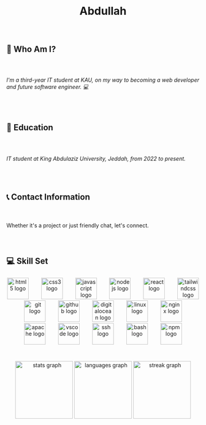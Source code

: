 <br clear="both">
<h1 align="center">Abdullah</h1>

###

<br clear="both">
<h2 align="left">👾 Who Am I?</h2>

###

<br clear="both">
<h6 align="left">I'm a third-year IT student at KAU, on my way to becoming a web developer and future software engineer. 💻</h6>

###

<br clear="both">
<h2 align="left">📝 Education</h2>

###

<br clear="both">
<h6 align="left">IT student at King Abdulaziz University, Jeddah, from 2022 to present.</h6>

###

<br clear="both">
<h2 align="left">📞 Contact Information</h2>

###

<br clear="both">
<p align="left">Whether it's a project or just friendly chat, let's connect.</p>

###

<br clear="both">
<h2 align="left">💻 Skill Set</h2>

###

<div align="center">
  <img src="https://cdn.jsdelivr.net/gh/devicons/devicon/icons/html5/html5-original.svg" height="56" alt="html5 logo"  />
  <img width="25" />
  <img src="https://cdn.jsdelivr.net/gh/devicons/devicon/icons/css3/css3-original.svg" height="56" alt="css3 logo"  />
  <img width="25" />
  <img src="https://cdn.jsdelivr.net/gh/devicons/devicon/icons/javascript/javascript-original.svg" height="56" alt="javascript logo"  />
  <img width="25" />
  <img src="https://cdn.jsdelivr.net/gh/devicons/devicon/icons/nodejs/nodejs-original.svg" height="56" alt="nodejs logo"  />
  <img width="25" />
  <img src="https://cdn.jsdelivr.net/gh/devicons/devicon/icons/react/react-original.svg" height="56" alt="react logo"  />
  <img width="25" />
  <img src="https://cdn.jsdelivr.net/gh/devicons/devicon/icons/tailwindcss/tailwindcss-original-wordmark.svg" height="56" alt="tailwindcss logo"  />
  <img width="25" />
  <img src="https://cdn.jsdelivr.net/gh/devicons/devicon/icons/git/git-plain-wordmark.svg" height="56" alt="git logo"  />
  <img width="25" />
  <img src="https://cdn.jsdelivr.net/gh/devicons/devicon/icons/github/github-original.svg" height="56" alt="github logo"  />
  <img width="25" />
  <img src="https://cdn.jsdelivr.net/gh/devicons/devicon/icons/digitalocean/digitalocean-original-wordmark.svg" height="56" alt="digitalocean logo"  />
  <img width="25" />
  <img src="https://cdn.jsdelivr.net/gh/devicons/devicon/icons/linux/linux-original.svg" height="56" alt="linux logo"  />
  <img width="25" />
  <img src="https://cdn.jsdelivr.net/gh/devicons/devicon/icons/nginx/nginx-original.svg" height="56" alt="nginx logo"  />
  <img width="25" />
  <img src="https://cdn.jsdelivr.net/gh/devicons/devicon/icons/apache/apache-original-wordmark.svg" height="56" alt="apache logo"  />
  <img width="25" />
  <img src="https://cdn.jsdelivr.net/gh/devicons/devicon/icons/vscode/vscode-original-wordmark.svg" height="56" alt="vscode logo"  />
  <img width="25" />
  <img src="https://cdn.jsdelivr.net/gh/devicons/devicon/icons/ssh/ssh-original-wordmark.svg" height="56" alt="ssh logo"  />
  <img width="25" />
  <img src="https://cdn.jsdelivr.net/gh/devicons/devicon/icons/bash/bash-original.svg" height="56" alt="bash logo"  />
  <img width="25" />
  <img src="https://cdn.jsdelivr.net/gh/devicons/devicon/icons/npm/npm-original-wordmark.svg" height="56" alt="npm logo"  />
</div>

###

<br clear="both">
<div align="center">
  <img src="https://github-readme-stats.vercel.app/api?username=vabdullh&hide_title=true&hide_rank=false&show_icons=true&include_all_commits=true&count_private=true&disable_animations=false&theme=dark&locale=en&hide_border=true&order=1" height="150" alt="stats graph"  />
  <img src="https://github-readme-stats.vercel.app/api/top-langs?username=vabdullh&locale=en&hide_title=true&layout=compact&card_width=320&langs_count=5&theme=dark&hide_border=true&order=2" height="150" alt="languages graph"  />
  <img src="https://streak-stats.demolab.com?user=vabdullh&locale=en&mode=weekly&theme=dark&hide_border=true&border_radius=5&date_format=j%20M%5B%20Y%5D&order=3" height="150" alt="streak graph"  />
</div>

###
